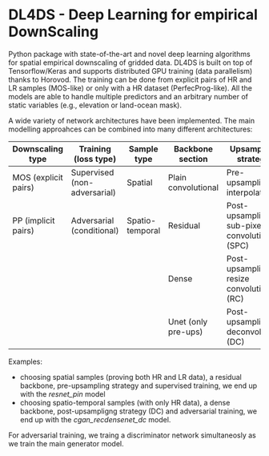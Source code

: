 # DL4DS - Deep Learning for empirical DownScaling

Python package with state-of-the-art and novel deep learning algorithms for spatial empirical downscaling of gridded data. DL4DS is built on top of Tensorflow/Keras and supports distributed GPU training (data parallelism) thanks to Horovod. The training can be done from explicit pairs of HR and LR samples (MOS-like) or only with a HR dataset (PerfecProg-like). All the models are able to handle multiple predictors and an arbitrary number of static variables (e.g., elevation or land-ocean mask).

A wide variety of network architectures have been implemented. The main modelling approahces can be combined into many different architectures:

|Downscaling type      |Training (loss type)         |Sample type     |Backbone section     |Upsampling strategy   |
|---                   |---                          |---             |---                  |---|
|MOS (explicit pairs)  |Supervised (non-adversarial) |Spatial         |Plain convolutional  |Pre-upsampling: interpolation  |
|PP (implicit pairs)   |Adversarial (conditional)    |Spatio-temporal |Residual             |Post-upsampling: sub-pixel convolution (SPC)|
|                      |                             |                |Dense                |Post-upsampling: resize convolution (RC) |
|                      |                             |                |Unet (only pre-ups)  |Post-upsampling: deconvolution (DC)   |

Examples: 
* choosing spatial samples (proving both HR and LR data), a residual backbone, pre-upsampling strategy and supervised training, we end up with the _resnet_pin_ model 
* choosing spatio-temporal samples (with only HR data), a dense backbone, post-upsampligng strategy (DC) and adversarial training, we end up with the _cgan_recdensenet_dc_ model. 

For adversarial training, we traing a discriminator network simultaneosly as we train the main generator model. 


